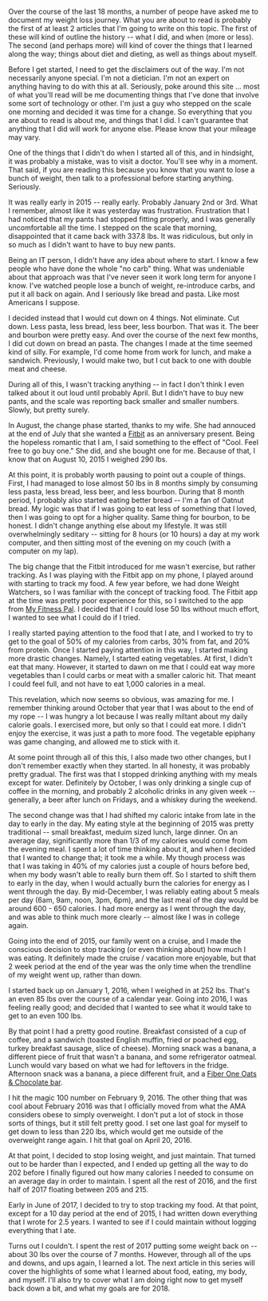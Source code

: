 <!--
.. title: Losing Weight, Part 1
.. slug: losing-weight-part-1
.. date: 2018-01-21 13:08:37 UTC-05:00
.. tags: weightloss, diet, exercise
.. category: Non-technical
.. link:
.. description:
.. type: text
-->

Over the course of the last 18 months, a number of peope have asked me to document my weight loss journey. What you are about to read is probably the first of at least 2 articles that I'm going to write on this topic. The first of these will kind of outline the history -- what I did, and when (more or less). The second (and perhaps more) will kind of cover the things that I learned along the way; things about diet and dieting, as well as things about myself.

<!-- TEASER_END -->

Before I get started, I need to get the disclaimers out of the way. I'm not necessarily anyone special. I'm not a dietician. I'm not an expert on anything having to do with this at all. Seriously, poke around this site ... most of what you'll read will be me documenting things that I've done that involve some sort of technology or other. I'm just a guy who stepped on the scale one morning and decided it was time for a change. So everything that you are about to read is about me, and things that I did. I can't guarantee that anything that I did will work for anyone else. Please know that your mileage may vary.

One of the things that I didn't do when I started all of this, and in hindsight, it was probably a mistake, was to visit a doctor. You'll see why in a moment. That said, if you are reading this because you know that you want to lose a bunch of weight, then talk to a professional before starting anything. Seriously.

It was really early in 2015 -- really early. Probably January 2nd or 3rd. What I remember, almost like it was yesterday was frustration. Frustration that I had noticed that my pants
had stopped fitting properly, and I was generally uncomfortable all the time. I stepped on the scale that morning, disappointed that it came back with 337.8 lbs. It was ridiculous, but only in so much as I didn't want to have to buy new pants.

Being an IT person, I didn't have any idea about where to start. I know a few people who have done the whole "no carb" thing. What was undeniable about that approach was that I've never seen it work long term for anyone I know. I've watched people lose a bunch of weight, re-introduce carbs, and put it all back on again. And I seriously like bread and pasta. Like most Americans I suppose.

I decided instead that I would cut down on 4 things. Not eliminate. Cut down. Less pasta, less bread, less beer, less bourbon. That was it. The beer and bourbon were pretty easy. And over the course of the next few months, I did cut down on bread an pasta. The changes I made at the time seemed kind of silly. For example, I'd come home from work for lunch, and make a sandwich. Previously, I would make two, but I cut back to one with double meat and cheese.

During all of this, I wasn't tracking anything -- in fact I don't think I even talked about it out loud until probably April. But I didn't have to buy new pants, and the scale was reporting back smaller and smaller numbers. Slowly, but pretty surely.

In August, the change phase started, thanks to my wife. She had annouced at the end of July that she wanted a [Fitbit](http://amzn.to/2DVFvOE) as an anniversary present. Being the hopeless romantic that I am, I said something to the effect of "Cool. Feel free to go buy one." She did, and she bought one for me. Because of that, I know that on August 10, 2015 I weighed 290 lbs.

At this point, it is probably worth pausing to point out a couple of things. First, I had managed to lose almost 50 lbs in 8 months simply by consuming less pasta, less bread, less beer, and less bourbon. During that 8 month period, I probably also started eating better bread -- I'm a fan of Oatnut bread. My logic was that if I was going to eat less of something that I loved, then I was going to opt for a higher quality. Same thing for bourbon, to be honest. I didn't change anything else about my lifestyle. It was still overwhelmingly seditary -- sitting for 8 hours (or 10 hours) a day at my work computer, and then sitting most of the evening on my couch (with a computer on my lap).

The big change that the Fitbit introduced for me wasn't exercise, but rather tracking. As I was playing with the Fitbit app on my phone, I played around with starting to track my food. A few year before, we had done Weight Watchers, so I was familiar with the concept of tracking food. The Fitbit app at the time was pretty poor experience for this, so I switched to the app from [My Fitness Pal](https://myfitnesspal.com). I decided that if I could lose 50 lbs without much effort, I wanted to see what I could do if I tried.

I really started paying attention to the food that I ate, and I worked to try to get to the goal of 50% of my calories from carbs, 30% from fat, and 20% from protein. Once I started paying attention in this way, I started making more drastic changes. Namely, I started eating vegetables. At first, I didn't eat that many. However, it started to dawn on me that I could eat way more vegetables than I could carbs or meat with a smaller caloric hit. That meant I could feel full, and not have to eat 1,000 calories in a meal.

This revelation, which now seems so obvious, was amazing for me. I remember thinking around October that year that I was about to the end of my rope -- I was hungry a lot because I was really miltant about my daily calorie goals. I exercised more, but only so that I could eat more. I didn't enjoy the exercise, it was just a path to more food. The vegetable epiphany was game changing, and allowed me to stick with it.

At some point through all of this this, I also made two other changes, but I don't remember exactly when they started. In all honesty, it was probably pretty gradual. The first was that I stopped drinking anything with my meals except for water. Definitely by October, I was only drinking a single cup of coffee in the morning, and probably 2 alcoholic drinks in any given week -- generally, a beer after lunch on Fridays, and a whiskey during the weekend.

The second change was that I had shifted my caloric intake from late in the day to early in the day. My eating style at the beginning of 2015 was pretty traditional -- small breakfast, meduim sized lunch, large dinner. On an average day, significantly more than 1/3 of my calories would come from the evening meal. I spent a lot of time thinking about it, and when I decided that I wanted to change that; it took me a while. My though process was that I was taking in 40% of my calories just a couple of hours before bed, when my body wasn't able to really burn them off. So I started to shift them to early in the day, when I would actually burn the calories for energy as I went through the day. By mid-December, I was reliably eating about 5 meals per day (6am, 9am, noon, 3pm, 6pm), and the last meal of the day would be around 600 - 650 calories. I had more energy as I went through the day, and was able to think much more clearly -- almost like I was in college again.

Going into the end of 2015, our family went on a cruise, and I made the conscious decision to stop tracking (or even thinking about) how much I was eating. It definitely made the cruise / vacation more enjoyable, but that 2 week period at the end of the year was the only time when the trendline of my weight went up, rather than down.

I started back up on January 1, 2016, when I weighed in at 252 lbs. That's an even 85 lbs over the course of a calendar year. Going into 2016, I was feeling really good; and decided that I wanted to see what it would take to get to an even 100 lbs.

By that point I had a pretty good routine. Breakfast consisted of a cup of coffee, and a sandwich (toasted English muffin, fried or poached egg, turkey breakfast sausage, slice of cheese). Morning snack was a banana, a different piece of fruit that wasn't a banana, and some refrigerator oatmeal. Lunch would vary based on what we had for leftovers in the fridge. Afternoon snack was a banana, a piece different fruit, and a [Fiber One Oats & Chocolate bar](http://amzn.to/2BjcIjU).

I hit the magic 100 number on February 9, 2016. The other thing that was cool about February 2016 was that I officially moved from what the AMA considers obese to simply overweight. I don't put a lot of stock in those sorts of things, but it still felt pretty good. I set one last goal for myself to get down to less than 220 lbs, which would get me outside of the overweight range again. I hit that goal on April 20, 2016.

At that point, I decided to stop losing weight, and just maintain. That turned out to be harder than I expected, and I ended up getting all the way to do 202 before I finally figured out how many calories I needed to consume on an average day in order to maintain. I spent all the rest of 2016, and the first half of 2017 floating between 205 and 215.

Early in June of 2017, I decided to try to stop tracking my food. At that point, except for a 10 day period at the end of 2015, I had written down everything that I wrote for 2.5 years. I wanted to see if I could maintain without logging everything that I ate.

Turns out I couldn't. I spent the rest of 2017 putting some weight back on -- about 30 lbs over the course of 7 months. However, through all of the ups and downs, and ups again, I learned a lot. The next article in this series will cover the highlights of some what I learned about food, eating, my body, and myself. I'll also try to cover what I am doing right now to get myself back down a bit, and what my goals are for 2018.
